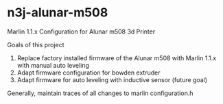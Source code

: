 # n3j-alunar-m508
Marlin 1.1.x Configuration for Alunar m508 3d Printer

Goals of this project
1) Replace factory installed firmware of the Alunar m508 with Marlin 1.1.x with manual auto leveling
2) Adapt firmware configuration for bowden extruder
3) Adapt firmware for auto leveling with inductive sensor (future goal)

Generally, maintain traces of all changes to marlin configuration.h 
